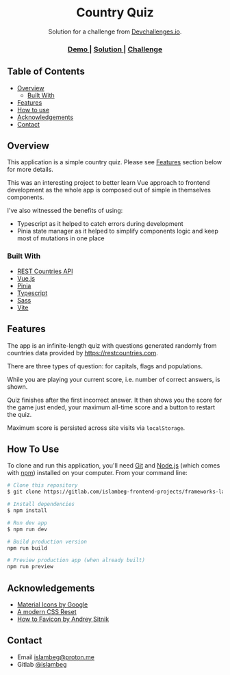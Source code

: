 <h1 align="center">Country Quiz</h1>

<div align="center">
   Solution for a challenge from  <a href="http://devchallenges.io" target="_blank">Devchallenges.io</a>.
</div>

<div align="center">
  <h3>
    <a href="https://country-quiz.islambeg.me/">
      Demo
    </a>
    <span> | </span>
    <a href="https://gitlab.com/islambeg-frontend-projects/frameworks-land/country-quiz">
      Solution
    </a>
    <span> | </span>
    <a href="https://devchallenges.io/challenges/Bu3G2irnaXmfwQ8sZkw8">
      Challenge
    </a>
  </h3>
</div>

## Table of Contents

- [Overview](#overview)
  - [Built With](#built-with)
- [Features](#features)
- [How to use](#how-to-use)
- [Acknowledgements](#acknowledgements)
- [Contact](#contact)

## Overview

This application is a simple country quiz. Please see [Features](#features) section below for more details.

This was an interesting project to better learn Vue approach to frontend development
as the whole app is composed out of simple in themselves components.

I've also witnessed the benefits of using:

- Typescript as it helped to catch errors during development
- Pinia state manager as it helped to simplify components logic and keep most of mutations in one place

### Built With

- [REST Countries API](https://restcountries.com/)
- [Vue.js](https://vuejs.org/)
- [Pinia](https://pinia.vuejs.org/)
- [Typescript](https://www.typescriptlang.org/)
- [Sass](https://sass-lang.com/)
- [Vite](vitejs.dev/)

## Features

The app is an infinite-length quiz with questions generated randomly from countries data provided by https://restcountries.com.

There are three types of question: for capitals, flags and populations.

While you are playing your current score, i.e. number of correct answers, is shown.

Quiz finishes after the first incorrect answer. It then shows you the score for the game just ended, your maximum all-time score and a button to restart the quiz.

Maximum score is persisted across site visits via `localStorage`.

## How To Use

To clone and run this application, you'll need [Git](https://git-scm.com) and [Node.js](https://nodejs.org/en/download/) (which comes with [npm](http://npmjs.com)) installed on your computer. From your command line:

```bash
# Clone this repository
$ git clone https://gitlab.com/islambeg-frontend-projects/frameworks-land/country-quiz

# Install dependencies
$ npm install

# Run dev app
$ npm run dev

# Build production version
npm run build

# Preview production app (when already built)
npm run preview
```

## Acknowledgements

- [Material Icons by Google](https://material.io/resources/icons/?style=round)
- [A modern CSS Reset](https://piccalil.li/blog/a-modern-css-reset/)
- [How to Favicon by Andrey Sitnik](https://evilmartians.com/chronicles/how-to-favicon-in-2021-six-files-that-fit-most-needs)

## Contact

- Email islambeg@proton.me
- Gitlab [@islambeg](https://gitlab.com/islambeg)
